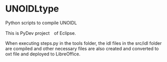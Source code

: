 # UNOIDLtype

Python scripts to compile UNOIDL

This is PyDev project　of Eclipse.

When executing steps.py in the tools folder, the idl files in the src/idl folder are compiled and other necessary files are also created and converted to oxt file and deployed to LibreOffice.
